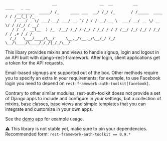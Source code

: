 ```
                     __                   __  __         __              ____   _ __
     ________  _____/ /_     ____ ___  __/ /_/ /_       / /_____  ____  / / /__(_) /_
    / ___/ _ \/ ___/ __/ ___/ __ `/ / / / __/ __ \  ___/ __/ __ \/ __ \/ / //_/ / __/
   / /  /  __(__  ) /_  /__/ /_/ / /_/ / /_/ / / / /__/ /_/ /_/ / /_/ / / ,< / / /_
  /_/   \___/____/\__/     \__,_/\__,_/\__/_/ /_/     \__/\____/\____/_/_/|_/_/\__/

```

This libary provides mixins and views to handle signup, login and
logout in an API built with django-rest-framework.  After login,
client applications get a token for the API requests.

Email-based signups are supported out of the box.
Other methods require you to specify an extra in your requirements;
for example, to use Facebook login you need to depend on
`rest-framework-auth-toolkit[facebook]`.

Contrary to other similar modules, rest-auth-toolkit doess not provide
a set of Django apps to include and configure in your settings, but a
collection of mixins, base classes, base views and simple templates
that you can integrate and customize in your own apps.

See the [demo](demo/) app for example usage.

⚠️ This library is not stable yet, make sure to pin your dependencies.
Recommended form: `rest-framework-auth-toolkit == 0.9.*`
